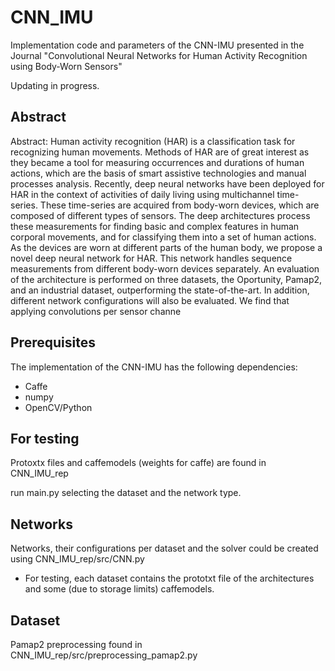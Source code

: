 # CNN_IMU
Implementation code and parameters of the CNN-IMU presented in the Journal "Convolutional Neural Networks for Human Activity Recognition using Body-Worn Sensors"

Updating in progress.

## Abstract
Abstract: Human activity recognition (HAR) is a classification task for recognizing human movements. Methods of HAR are of great interest as they became a tool for measuring occurrences and durations of human actions, which are the basis of smart assistive technologies and manual processes analysis. Recently, deep neural networks have been deployed for HAR in the context
of activities of daily living using multichannel time-series. These time-series are acquired from body-worn devices, which are composed of different types of sensors. The deep architectures process these measurements for finding basic and complex features in human corporal movements, and for classifying them into a set of human actions. As the devices are worn at different parts of the human body, we propose a novel deep neural network for HAR. This network handles sequence measurements from different body-worn devices separately. An evaluation of the architecture is performed on three datasets, the Oportunity, Pamap2, and an industrial dataset, outperforming the state-of-the-art. In addition, different network configurations will also be evaluated. We find that applying convolutions per sensor channe

## Prerequisites
The implementation of the CNN-IMU has the following dependencies:
- Caffe
- numpy
- OpenCV/Python


## For testing
Protoxtx files and caffemodels (weights for caffe) are found in CNN_IMU_rep

run main.py selecting the dataset and the network type.


## Networks 
Networks, their configurations per dataset and the solver could be created using CNN_IMU_rep/src/CNN.py
- For testing, each dataset contains the prototxt file of the architectures and some (due to storage limits) caffemodels.

## Dataset
Pamap2 preprocessing found in CNN_IMU_rep/src/preprocessing_pamap2.py
